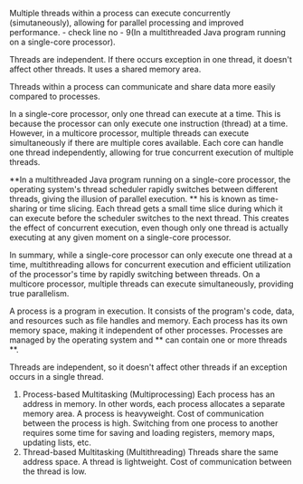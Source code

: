 Multiple threads within a process can execute concurrently (simutaneously), allowing for parallel processing and improved performance. - check line no - 9(In a multithreaded Java program running on a single-core processor). 

Threads are independent. If there occurs exception in one thread, it doesn't affect other threads. It uses a shared memory area.

Threads within a process can communicate and share data more easily compared to processes.

In a single-core processor, only one thread can execute at a time. This is because the processor can only execute one instruction (thread) at a time. However, in a multicore processor, multiple threads can execute simultaneously if there are multiple cores available. Each core can handle one thread independently, allowing for true concurrent execution of multiple threads.

**In a multithreaded Java program running on a single-core processor, the operating system's thread scheduler rapidly switches between different threads, giving the illusion of parallel execution. ** his is known as time-sharing or time slicing. Each thread gets a small time slice during which it can execute before the scheduler switches to the next thread. This creates the effect of concurrent execution, even though only one thread is actually executing at any given moment on a single-core processor.

In summary, while a single-core processor can only execute one thread at a time, multithreading allows for concurrent execution and efficient utilization of the processor's time by rapidly switching between threads. On a multicore processor, multiple threads can execute simultaneously, providing true parallelism.

A process is a program in execution. It consists of the program's code, data, and resources such as file handles and memory. Each process has its own memory space, making it independent of other processes. Processes are managed by the operating system and ** can contain one or more threads **.

Threads are independent, so it doesn't affect other threads if an exception occurs in a single thread.

1) Process-based Multitasking (Multiprocessing)
Each process has an address in memory. In other words, each process allocates a separate memory area.
A process is heavyweight.
Cost of communication between the process is high.
Switching from one process to another requires some time for saving and loading registers, memory maps, updating lists, etc.
2) Thread-based Multitasking (Multithreading)
Threads share the same address space.
A thread is lightweight.
Cost of communication between the thread is low.